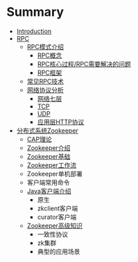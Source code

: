 # Summary

* [Introduction](README.md)
* [RPC](rpc.md)
  * [RPC模式介绍](rpc/rpcmo-shi-jie-shao.md)
    * [RPC概念](rpc/rpcmo-shi-jie-shao/rpcgai-nian.md)
    * [RPC核心过程/RPC需要解决的问题](rpc/rpcmo-shi-jie-shao/rpche-xin-guo-cheng.md)
    * [RPC框架](rpc/rpcmo-shi-jie-shao/rpckuang-jia.md)
  * [常见RPC技术](rpc/chang-jian-rpc-ji-zhu.md)
  * [网络协议分析](rpc/wang-luo-xie-yi-fen-xi.md)
    * [网络七层](rpc/wang-luo-xie-yi-fen-xi/wang-luo-qi-ceng.md)
    * [TCP](rpc/wang-luo-xie-yi-fen-xi/tcp.md)
    * [UDP](rpc/wang-luo-xie-yi-fen-xi/udp.md)
    * [应用层HTTP协议](rpc/wang-luo-xie-yi-fen-xi/ying-yong-ceng-http-xie-yi.md)
* [分布式系统Zookeeper](fen-bu-shi-xi-tong-zookeeper.md)
  * [CAP理论](fen-bu-shi-xi-tong-zookeeper/capli-lun.md)
  * [Zookeeper介绍](fen-bu-shi-xi-tong-zookeeper/zookeeperjie-shao.md)
  * [Zookeeper基础](fen-bu-shi-xi-tong-zookeeper/zookeeperji-chu.md)
  * [Zookeeper工作流](fen-bu-shi-xi-tong-zookeeper/zookeepergong-zuo-liu.md)
  * Zookeeper单机部署
  * 客户端常用命令
  * [Java客户端介绍](fen-bu-shi-xi-tong-zookeeper/zookeeperji-chu/javake-hu-duan-jie-shao.md)
    * 原生
    * zkclient客户端
    * curator客户端
  * [Zookeeper高级知识](fen-bu-shi-xi-tong-zookeeper/zookeepergao-ji-zhi-shi.md)
    * 一致性协议
    * zk集群
    * 典型的应用场景


